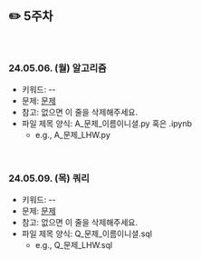 ## ✏️ 5주차

</br>

### 24.05.06. (월) 알고리즘
- 키워드: --
- 문제: [문제](URL)
- 참고: 없으면 이 줄을 삭제해주세요.
- 파일 제목 양식: A_문제_이름이니셜.py 혹은 .ipynb
  - e.g., A_문제_LHW.py

</br>

### 24.05.09. (목) 쿼리
- 키워드: --
- 문제: [문제](URL)
- 참고: 없으면 이 줄을 삭제해주세요.
- 파일 제목 양식: Q_문제_이름이니셜.sql
  - e.g., Q_문제_LHW.sql

</br>
